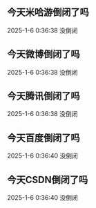 ## 今天米哈游倒闭了吗

2025-1-6 0:36:38 没倒闭

## 今天微博倒闭了吗

2025-1-6 0:36:38 没倒闭

## 今天腾讯倒闭了吗

2025-1-6 0:36:38 没倒闭

## 今天百度倒闭了吗

2025-1-6 0:36:40 没倒闭

## 今天CSDN倒闭了吗

2025-1-6 0:36:40 没倒闭

